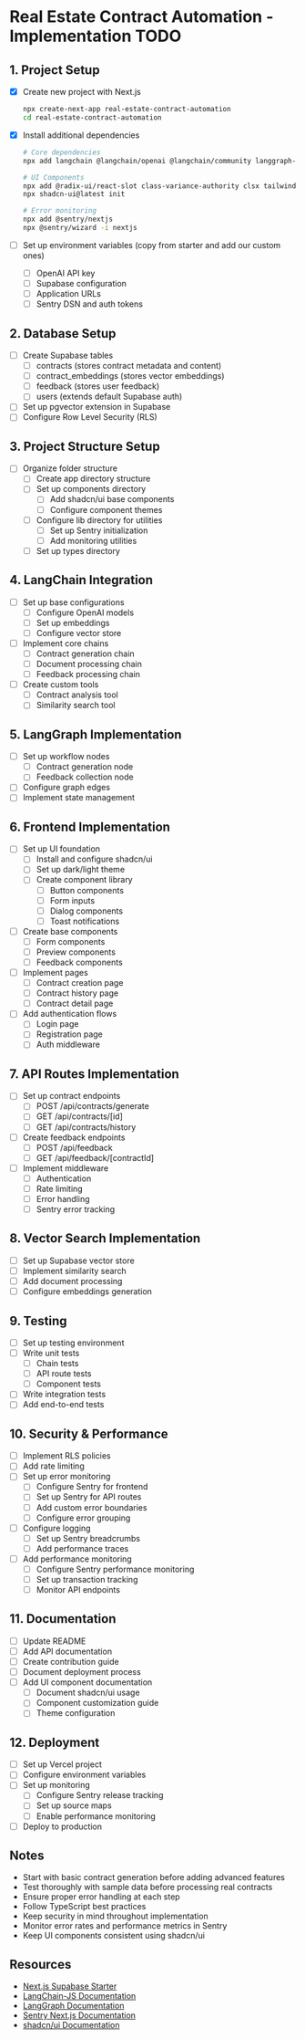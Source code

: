 # Real Estate Contract Automation - Implementation TODO

## 1. Project Setup

- [x] Create new project with Next.js
  ```bash
  npx create-next-app real-estate-contract-automation
  cd real-estate-contract-automation
  ```
- [x] Install additional dependencies

  ```bash
  # Core dependencies
  npx add langchain @langchain/openai @langchain/community langgraph-js @supabase/supabase-js

  # UI Components
  npx add @radix-ui/react-slot class-variance-authority clsx tailwind-merge lucide-react
  npx shadcn-ui@latest init

  # Error monitoring
  npx add @sentry/nextjs
  npx @sentry/wizard -i nextjs
  ```

- [ ] Set up environment variables (copy from starter and add our custom ones)
  - [ ] OpenAI API key
  - [ ] Supabase configuration
  - [ ] Application URLs
  - [ ] Sentry DSN and auth tokens

## 2. Database Setup

- [ ] Create Supabase tables
  - [ ] contracts (stores contract metadata and content)
  - [ ] contract_embeddings (stores vector embeddings)
  - [ ] feedback (stores user feedback)
  - [ ] users (extends default Supabase auth)
- [ ] Set up pgvector extension in Supabase
- [ ] Configure Row Level Security (RLS)

## 3. Project Structure Setup

- [ ] Organize folder structure
  - [ ] Create app directory structure
  - [ ] Set up components directory
    - [ ] Add shadcn/ui base components
    - [ ] Configure component themes
  - [ ] Configure lib directory for utilities
    - [ ] Set up Sentry initialization
    - [ ] Add monitoring utilities
  - [ ] Set up types directory

## 4. LangChain Integration

- [ ] Set up base configurations
  - [ ] Configure OpenAI models
  - [ ] Set up embeddings
  - [ ] Configure vector store
- [ ] Implement core chains
  - [ ] Contract generation chain
  - [ ] Document processing chain
  - [ ] Feedback processing chain
- [ ] Create custom tools
  - [ ] Contract analysis tool
  - [ ] Similarity search tool

## 5. LangGraph Implementation

- [ ] Set up workflow nodes
  - [ ] Contract generation node
  - [ ] Feedback collection node
- [ ] Configure graph edges
- [ ] Implement state management

## 6. Frontend Implementation

- [ ] Set up UI foundation
  - [ ] Install and configure shadcn/ui
  - [ ] Set up dark/light theme
  - [ ] Create component library
    - [ ] Button components
    - [ ] Form inputs
    - [ ] Dialog components
    - [ ] Toast notifications
- [ ] Create base components
  - [ ] Form components
  - [ ] Preview components
  - [ ] Feedback components
- [ ] Implement pages
  - [ ] Contract creation page
  - [ ] Contract history page
  - [ ] Contract detail page
- [ ] Add authentication flows
  - [ ] Login page
  - [ ] Registration page
  - [ ] Auth middleware

## 7. API Routes Implementation

- [ ] Set up contract endpoints
  - [ ] POST /api/contracts/generate
  - [ ] GET /api/contracts/[id]
  - [ ] GET /api/contracts/history
- [ ] Create feedback endpoints
  - [ ] POST /api/feedback
  - [ ] GET /api/feedback/[contractId]
- [ ] Implement middleware
  - [ ] Authentication
  - [ ] Rate limiting
  - [ ] Error handling
  - [ ] Sentry error tracking

## 8. Vector Search Implementation

- [ ] Set up Supabase vector store
- [ ] Implement similarity search
- [ ] Add document processing
- [ ] Configure embeddings generation

## 9. Testing

- [ ] Set up testing environment
- [ ] Write unit tests
  - [ ] Chain tests
  - [ ] API route tests
  - [ ] Component tests
- [ ] Write integration tests
- [ ] Add end-to-end tests

## 10. Security & Performance

- [ ] Implement RLS policies
- [ ] Add rate limiting
- [ ] Set up error monitoring
  - [ ] Configure Sentry for frontend
  - [ ] Set up Sentry for API routes
  - [ ] Add custom error boundaries
  - [ ] Configure error grouping
- [ ] Configure logging
  - [ ] Set up Sentry breadcrumbs
  - [ ] Add performance traces
- [ ] Add performance monitoring
  - [ ] Configure Sentry performance monitoring
  - [ ] Set up transaction tracking
  - [ ] Monitor API endpoints

## 11. Documentation

- [ ] Update README
- [ ] Add API documentation
- [ ] Create contribution guide
- [ ] Document deployment process
- [ ] Add UI component documentation
  - [ ] Document shadcn/ui usage
  - [ ] Component customization guide
  - [ ] Theme configuration

## 12. Deployment

- [ ] Set up Vercel project
- [ ] Configure environment variables
- [ ] Set up monitoring
  - [ ] Configure Sentry release tracking
  - [ ] Set up source maps
  - [ ] Enable performance monitoring
- [ ] Deploy to production

## Notes

- Start with basic contract generation before adding advanced features
- Test thoroughly with sample data before processing real contracts
- Ensure proper error handling at each step
- Follow TypeScript best practices
- Keep security in mind throughout implementation
- Monitor error rates and performance metrics in Sentry
- Keep UI components consistent using shadcn/ui

## Resources

- [Next.js Supabase Starter](https://github.com/vercel/next.js/tree/canary/examples/with-supabase)
- [LangChain-JS Documentation](https://js.langchain.com/docs)
- [LangGraph Documentation](https://langchain-ai.github.io/langgraph/)
- [Sentry Next.js Documentation](https://docs.sentry.io/platforms/javascript/guides/nextjs/)
- [shadcn/ui Documentation](https://ui.shadcn.com/docs)
